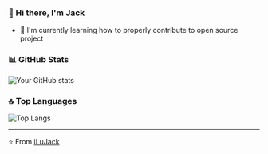 ### 👋 Hi there, I'm Jack
- 🌱 I'm currently learning how to properly contribute to open source project

### 📊 GitHub Stats
![Your GitHub stats](https://github-readme-stats.vercel.app/api?username=iLuJack&show_icons=true&theme=radical)

### 🔝 Top Languages
![Top Langs](https://github-readme-stats.vercel.app/api/top-langs/?username=iLuJack&layout=compact&theme=radical)

---
⭐️ From [iLuJack](https://github.com/iLuJack)
